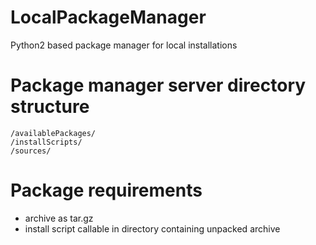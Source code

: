 # LocalPackageManager
Python2 based package manager for local installations

# Package manager server directory structure

    /availablePackages/
    /installScripts/
    /sources/


# Package requirements
- archive as tar.gz
- install script callable in directory containing unpacked archive
